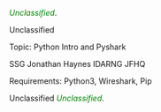 <span style="color:green"><em>Unclassified</em></span>.</p>
Unclassified



Topic: Python Intro and Pyshark

SSG Jonathan Haynes
IDARNG JFHQ

Requirements: Python3, Wireshark, Pip



Unclassified
<span style="color:green"><em>Unclassified</em></span>.</p>